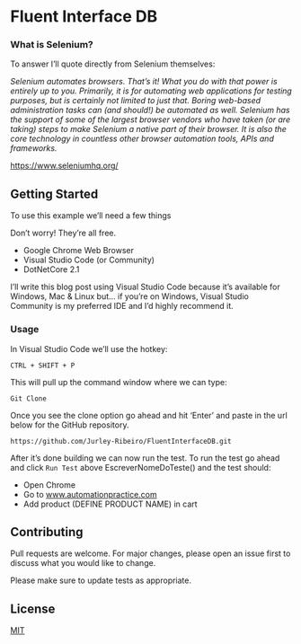 # Fluent Interface DB

  ### What is Selenium?
To answer I’ll quote directly from Selenium themselves:

  *Selenium automates browsers. That’s it! What you do with that power is entirely up to you. Primarily, it is for automating web applications for testing purposes, but is certainly not limited to just that. Boring web-based administration tasks can (and should!) be automated as well.*
  *Selenium has the support of some of the largest browser vendors who have taken (or are taking) steps to make Selenium a native part of their browser. It is also the core technology in countless other browser automation tools, APIs and frameworks.*

https://www.seleniumhq.org/

  ## Getting Started

To use this example we’ll need a few things

Don’t worry! They’re all free.

- Google Chrome Web Browser
- Visual Studio Code (or Community)
- DotNetCore 2.1

I’ll write this blog post using Visual Studio Code because it’s available for Windows, Mac & Linux but… if you’re on Windows, Visual Studio Community is my preferred IDE and I’d highly recommend it.

### Usage

In Visual Studio Code we’ll use the hotkey:

```
CTRL + SHIFT + P
```
This will pull up the command window where we can type:
```
Git Clone
```
Once you see the clone option go ahead and hit ‘Enter’ and paste in the url below for the GitHub repository.
```
https://github.com/Jurley-Ribeiro/FluentInterfaceDB.git
```

After it’s done building we can now run the test. To run the test go ahead and click `Run Test` above EscreverNomeDoTeste() and the test should:
  * Open Chrome
  * Go to www.automationpractice.com
  * Add product (DEFINE PRODUCT NAME) in cart
  
  ## Contributing
Pull requests are welcome. For major changes, please open an issue first to discuss what you would like to change.

Please make sure to update tests as appropriate.

## License
[MIT](https://choosealicense.com/licenses/mit/)
